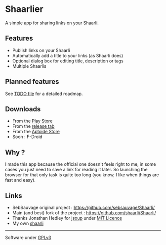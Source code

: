 # Shaarlier
A simple app for sharing links on your Shaarli.

## Features
- Publish links on your Shaarli
- Automatically add a title to your links (as Shaarli does)
- Optional dialog box for editing title, description or tags
- Multiple Shaarlis

## Planned features
See [TODO file](https://github.com/dimtion/Shaarlier/blob/master/TODO.md) for a detailed roadmap.

## Downloads
- From the [Play Store](https://play.google.com/store/apps/details?id=com.dimtion.shaarlier)
- From the [release tab](https://github.com/dimtion/Shaarlier/releases)
- From the [Aptoide Store](http://dimtion.store.aptoide.com/app/market/com.dimtion.shaarlier/8/8917968/Shaarlier)
- Soon : F-Droid

## Why ?
I made this app because the official one doesn't feels right to me, in some cases you just need to save a link for reading it later. So launching the browser for that only task is quite too long (you know, I like when things are fast and easy).

## Links
- SebSauvage original project : https://github.com/sebsauvage/Shaarli/
- Main (and best) fork of the project : https://github.com/shaarli/Shaarli/
- Thanks Jonathan Hedley for [jsoup](http://jsoup.org/) under [MIT Licence](http://jsoup.org/license)
- My own [shaarli](https://dimtion.taupincretin.com/shaarli/)

--------

Software under [GPLv3](https://www.gnu.org/licenses/gpl.html)